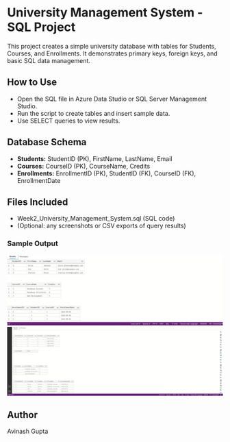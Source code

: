 # University Management System - SQL Project

This project creates a simple university database with tables for Students, Courses, and Enrollments.
It demonstrates primary keys, foreign keys, and basic SQL data management.

## How to Use
- Open the SQL file in Azure Data Studio or SQL Server Management Studio.
- Run the script to create tables and insert sample data.
- Use SELECT queries to view results.

## Database Schema
- **Students:** StudentID (PK), FirstName, LastName, Email
- **Courses:** CourseID (PK), CourseName, Credits
- **Enrollments:** EnrollmentID (PK), StudentID (FK), CourseID (FK), EnrollmentDate

## Files Included

- Week2_University_Management_System.sql (SQL code)
- (Optional: any screenshots or CSV exports of query results)

### Sample Output

![Student-Course Output](output_students_courses.png.jpg)
![Join Query Output](output_join_query.png.jpg)

## Author

Avinash Gupta
